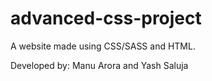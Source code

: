 # advanced-css-project
A website made using CSS/SASS and HTML.


Developed by: Manu Arora and Yash Saluja
